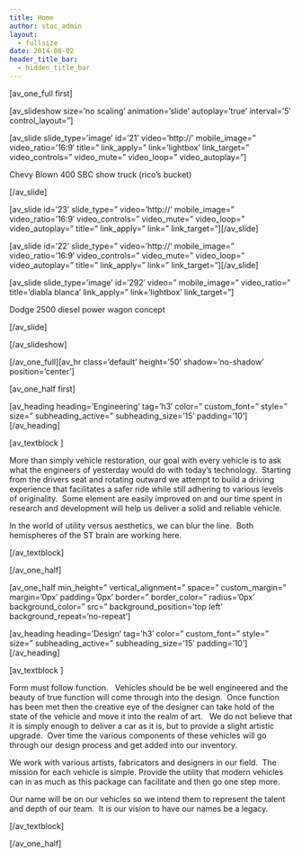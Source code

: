 ```yaml
---
title: Home
author: stac_admin
layout:
  - fullsize
date: 2014-08-02
header_title_bar:
  - hidden_title_bar
---
```

[av\_one\_full first]

[av\_slideshow size=&#8217;no scaling&#8217; animation=&#8217;slide&#8217; autoplay=&#8217;true&#8217; interval=&#8217;5&#8242; control\_layout=&#8221;]
  
[av\_slide slide\_type=&#8217;image&#8217; id=&#8217;21&#8217; video=&#8217;http://&#8217; mobile\_image=&#8221; video\_ratio=&#8217;16:9&#8242; title=&#8221; link\_apply=&#8221; link=&#8217;lightbox&#8217; link\_target=&#8221; video\_controls=&#8221; video\_mute=&#8221; video\_loop=&#8221; video\_autoplay=&#8221;]
  
Chevy Blown 400 SBC show truck (rico’s bucket)
  
[/av_slide]
  
\[av\_slide id=&#8217;23&#8217; slide\_type=&#8221; video=&#8217;http://&#8217; mobile\_image=&#8221; video\_ratio=&#8217;16:9&#8242; video\_controls=&#8221; video\_mute=&#8221; video\_loop=&#8221; video\_autoplay=&#8221; title=&#8221; link\_apply=&#8221; link=&#8221; link\_target=&#8221;\]\[/av_slide\]
  
\[av\_slide id=&#8217;22&#8217; slide\_type=&#8221; video=&#8217;http://&#8217; mobile\_image=&#8221; video\_ratio=&#8217;16:9&#8242; video\_controls=&#8221; video\_mute=&#8221; video\_loop=&#8221; video\_autoplay=&#8221; title=&#8221; link\_apply=&#8221; link=&#8221; link\_target=&#8221;\]\[/av_slide\]
  
[av\_slide slide\_type=&#8217;image&#8217; id=&#8217;292&#8242; video=&#8221; mobile\_image=&#8221; video\_ratio=&#8221; title=&#8217;diabla blanca&#8217; link\_apply=&#8221; link=&#8217;lightbox&#8217; link\_target=&#8221;]
  
Dodge 2500 diesel power wagon concept
  
[/av_slide]
  
[/av_slideshow]

\[/av\_one\_full\]\[av_hr class=&#8217;default&#8217; height=&#8217;50&#8217; shadow=&#8217;no-shadow&#8217; position=&#8217;center&#8217;\]

[av\_one\_half first]
  
\[av\_heading heading=&#8217;Engineering&#8217; tag=&#8217;h3&#8242; color=&#8221; custom\_font=&#8221; style=&#8221; size=&#8221; subheading\_active=&#8221; subheading\_size=&#8217;15&#8217; padding=&#8217;10&#8217;\]\[/av_heading\]

[av_textblock ]
  
More than simply vehicle restoration, our goal with every vehicle is to ask what the engineers of yesterday would do with today&#8217;s technology.  Starting from the drivers seat and rotating outward we attempt to build a driving experience that facilitates a safer ride while still adhering to various levels of originality.  Some element are easily improved on and our time spent in research and development will help us deliver a solid and reliable vehicle.

In the world of utility versus aesthetics, we can blur the line.  Both hemispheres of the ST brain are working here.
  
[/av_textblock]
  
[/av\_one\_half]

[av\_one\_half min\_height=&#8221; vertical\_alignment=&#8221; space=&#8221; custom\_margin=&#8221; margin=&#8217;0px&#8217; padding=&#8217;0px&#8217; border=&#8221; border\_color=&#8221; radius=&#8217;0px&#8217; background\_color=&#8221; src=&#8221; background\_position=&#8217;top left&#8217; background_repeat=&#8217;no-repeat&#8217;]
  
\[av\_heading heading=&#8217;Design&#8217; tag=&#8217;h3&#8242; color=&#8221; custom\_font=&#8221; style=&#8221; size=&#8221; subheading\_active=&#8221; subheading\_size=&#8217;15&#8217; padding=&#8217;10&#8217;\]\[/av_heading\]

[av_textblock ]
  
Form must follow function.   Vehicles should be be well engineered and the beauty of true function will come through into the design.  Once function has been met then the creative eye of the designer can take hold of the state of the vehicle and move it into the realm of art.   We do not believe that it is simply enough to deliver a car as it is, but to provide a slight artistic upgrade.  Over time the various components of these vehicles will go through our design process and get added into our inventory.

We work with various artists, fabricators and designers in our field.  The mission for each vehicle is simple. Provide the utility that modern vehicles can in as much as this package can facilitate and then go one step more.

Our name will be on our vehicles so we intend them to represent the talent and depth of our team.  It is our vision to have our names be a legacy.
  
[/av_textblock]
  
[/av\_one\_half]
